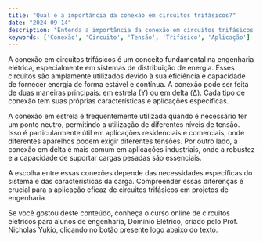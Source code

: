 ```yaml
---
title: "Qual é a importância da conexão em circuitos trifásicos?"
date: "2024-09-14"
description: "Entenda a importância da conexão em circuitos trifásicos e suas aplicações práticas."
keywords: ['Conexão', 'Circuito', 'Tensão', 'Trifásico', 'Aplicação']
---
```


A conexão em circuitos trifásicos é um conceito fundamental na engenharia elétrica, especialmente em sistemas de distribuição de energia. Esses circuitos são amplamente utilizados devido à sua eficiência e capacidade de fornecer energia de forma estável e contínua. A conexão pode ser feita de duas maneiras principais: em estrela (Y) ou em delta (Δ). Cada tipo de conexão tem suas próprias características e aplicações específicas.

A conexão em estrela é frequentemente utilizada quando é necessário ter um ponto neutro, permitindo a utilização de diferentes níveis de tensão. Isso é particularmente útil em aplicações residenciais e comerciais, onde diferentes aparelhos podem exigir diferentes tensões. Por outro lado, a conexão em delta é mais comum em aplicações industriais, onde a robustez e a capacidade de suportar cargas pesadas são essenciais.

A escolha entre essas conexões depende das necessidades específicas do sistema e das características da carga. Compreender essas diferenças é crucial para a aplicação eficaz de circuitos trifásicos em projetos de engenharia.

Se você gostou deste conteúdo, conheça o curso online de circuitos elétricos para alunos de engenharia, Domínio Elétrico, criado pelo Prof. Nicholas Yukio, clicando no botão presente logo abaixo do texto.